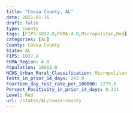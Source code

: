 ```yaml
---
title: "Coosa County, AL"
date: 2021-01-16
draft: false
type: county
tags: [FIPS:1037.0,FEMA:4.0,Micropolitan,Red]
categories: [AL]
County: Coosa County
State: AL
FIPS: 1037.0
FEMA_Region: 4.0
Population: 10663.0
NCHS_Urban_Rural_Classification: Micropolitan
Tests_in_prior_14_days: 243.0
Fourteen_day_test_rate_per_100000: 2279.0
Percent_Positivity_in_prior_14_days: 0.321
Level: Red
url: /states/AL/coosa-county
---
```



